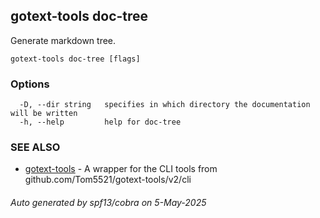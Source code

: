 ## gotext-tools doc-tree

Generate markdown tree.

```
gotext-tools doc-tree [flags]
```

### Options

```
  -D, --dir string   specifies in which directory the documentation will be written
  -h, --help         help for doc-tree
```

### SEE ALSO

* [gotext-tools](gotext-tools.md)	 - A wrapper for the CLI tools from github.com/Tom5521/gotext-tools/v2/cli

###### Auto generated by spf13/cobra on 5-May-2025
